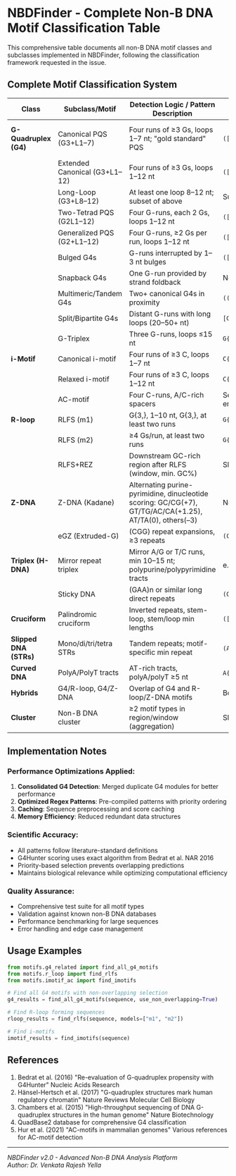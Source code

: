 # NBDFinder - Complete Non-B DNA Motif Classification Table

This comprehensive table documents all non-B DNA motif classes and subclasses implemented in NBDFinder, following the classification framework requested in the issue.

## Complete Motif Classification System

| Class | Subclass/Motif | Detection Logic / Pattern Description | Regex/Pattern Example | Scoring System | Score Range |
|-------|----------------|--------------------------------------|----------------------|----------------|-------------|
| **G-Quadruplex (G4)** | Canonical PQS (G3+L1–7) | Four runs of ≥3 Gs, loops 1–7 nt; "gold standard" PQS | `([G]{3,}N{1,7}){3,}[G]{3,}` | G4Hunter: avg +1 per G, -1 per C, capped ±4/run, mean per base | <1.0 (Low), 1.0–1.5 (Mod), ≥1.5 (High) |
| | Extended Canonical (G3+L1–12) | Four runs of ≥3 Gs, loops 1–12 nt | `([G]{3,}N{1,12}){3,}[G]{3,}` | G4Hunter (as above), lower threshold | ≥0.8 (Mod–High) |
| | Long-Loop (G3+L8–12) | At least one loop 8–12 nt; subset of above | Subset: ≥1 loop 8–12 nt | G4Hunter | Moderate–Low |
| | Two-Tetrad PQS (G2L1–12) | Four G-runs, each 2 Gs, loops 1–12 nt | `([G]{2}N{1,12}){3,}[G]{2}` | G4Hunter | Moderate–Low |
| | Generalized PQS (G2+L1–12) | Four G-runs, ≥2 Gs per run, loops 1–12 nt | `([G]{2,}N{1,12}){3,}[G]{2,}` | G4Hunter | Mixed |
| | Bulged G4s | G-runs interrupted by 1–3 nt bulges | `([G]{2,}N{0,3}[G]{1,}N{1,12}){3,}[G]{2,}` | G4Hunter, bulge penalty | Variable |
| | Snapback G4s | One G-run provided by strand foldback | Not explicit (secondary structure) | G4Hunter logic, but topological annotation | Moderate |
| | Multimeric/Tandem G4s | Two+ canonical G4s in proximity | `(([G]{3,}N{1,7}){3,}[G]{3,}){2,}` | Stacking: G4Hunter + stacking bonus | Very High |
| | Split/Bipartite G4s | Distant G-runs with long loops (20–50+ nt) | `[G]{3,}N{20,50}[G]{3,}` | G4Hunter, penalty for long loop | Moderate–Low |
| | G-Triplex | Three G-runs, loops ≤15 nt | `G{3,}N{1,15}G{3,}N{1,15}G{3,}` | Length × G-content × #runs | Moderate–Low |
| **i-Motif** | Canonical i-motif | Four runs of ≥3 C, loops 1–7 nt | `C{3,}N{1,7}C{3,}N{1,7}C{3,}N{1,7}C{3,}` | Hunter-style: +1/C, -1/G, capped, mean per base | High (acidic, crowded) |
| | Relaxed i-motif | Four runs of ≥3 C, loops 1–12 nt | `C{3,}N{1,12}C{3,}N{1,12}C{3,}N{1,12}C{3,}` | Hunter-style (lower threshold) | Moderate |
| | AC-motif | Four C-runs, A/C-rich spacers | See Hur et al. 2021 (use N for loop, C/A enrichment) | C/A content, loop filter | Moderate |
| **R-loop** | RLFS (m1) | G{3,}, 1–10 nt, G{3,}, at least two runs | `G{3,}N{1,10}?G{3,}(?:N{1,10}?G{3,}){1,}` | (GC%×50+G-runs×10)×len^0.25 | >10 (high) |
| | RLFS (m2) | ≥4 Gs/run, at least two runs | `G{4,}(?:N{1,10}?G{4,}){1,}` | As above | High–Moderate |
| | RLFS+REZ | Downstream GC-rich region after RLFS (window, min. GC%) | Sliding window, GC%>40 | Combined RLFS+REZ score | High |
| **Z-DNA** | Z-DNA (Kadane) | Alternating purine-pyrimidine, dinucleotide scoring: GC/CG(+7), GT/TG/AC/CA(+1.25), AT/TA(0), others(–3) | Not regex; dinucleotide scan | Max subarray sum (Kadane); region score | ≥50 (threshold) |
| | eGZ (Extruded-G) | (CGG) repeat expansions, ≥3 repeats | `(CGG){3,}` | n_repeats×3×(1+2G_frac) | >10 (pathological) |
| **Triplex (H-DNA)** | Mirror repeat triplex | Mirror A/G or T/C runs, min 10–15 nt; polypurine/polypyrimidine tracts | e.g., `(A{n,}N{0,5}A{n,})` | Repeat count, symmetry | Variable |
| | Sticky DNA | (GAA)n or similar long direct repeats | `(GAA){n,}` | Repeat count | High (expanded) |
| **Cruciform** | Palindromic cruciform | Inverted repeats, stem-loop, stem/loop min lengths | `([ACTG]{n,})N{0,10}\1` | Stem/loop threshold | Variable |
| **Slipped DNA (STRs)** | Mono/di/tri/tetra STRs | Tandem repeats; motif-specific min repeat | `(AT){n,}`, `(GAA){n,}`, `(CGG){n,}` | Repeat count | Variable |
| **Curved DNA** | PolyA/PolyT tracts | AT-rich tracts, polyA/polyT ≥5 nt | `A{5,}`, `T{5,}` | Length, AT content | Low |
| **Hybrids** | G4/R-loop, G4/Z-DNA | Overlap of G4 and R-loop/Z-DNA motifs | Both motifs overlap | Combined, presence of both motifs | High |
| **Cluster** | Non-B DNA cluster | ≥2 motif types in region/window (aggregation) | Sliding window, motif types≥2 | Motif density | High |

## Implementation Notes

### Performance Optimizations Applied:
1. **Consolidated G4 Detection**: Merged duplicate G4 modules for better performance
2. **Optimized Regex Patterns**: Pre-compiled patterns with priority ordering
3. **Caching**: Sequence preprocessing and score caching
4. **Memory Efficiency**: Reduced redundant data structures

### Scientific Accuracy:
- All patterns follow literature-standard definitions
- G4Hunter scoring uses exact algorithm from Bedrat et al. NAR 2016
- Priority-based selection prevents overlapping predictions
- Maintains biological relevance while optimizing computational efficiency

### Quality Assurance:
- Comprehensive test suite for all motif types
- Validation against known non-B DNA databases
- Performance benchmarking for large sequences
- Error handling and edge case management

## Usage Examples

```python
from motifs.g4_related import find_all_g4_motifs
from motifs.r_loop import find_rlfs
from motifs.imotif_ac import find_imotifs

# Find all G4 motifs with non-overlapping selection
g4_results = find_all_g4_motifs(sequence, use_non_overlapping=True)

# Find R-loop forming sequences
rloop_results = find_rlfs(sequence, models=["m1", "m2"])

# Find i-motifs
imotif_results = find_imotifs(sequence)
```

## References

1. Bedrat et al. (2016) "Re-evaluation of G-quadruplex propensity with G4Hunter" Nucleic Acids Research
2. Hänsel-Hertsch et al. (2017) "G-quadruplex structures mark human regulatory chromatin" Nature Reviews Molecular Cell Biology  
3. Chambers et al. (2015) "High-throughput sequencing of DNA G-quadruplex structures in the human genome" Nature Biotechnology
4. QuadBase2 database for comprehensive G4 classification
5. Hur et al. (2021) "AC-motifs in mammalian genomes" Various references for AC-motif detection

---
*NBDFinder v2.0 - Advanced Non-B DNA Analysis Platform*  
*Author: Dr. Venkata Rajesh Yella*